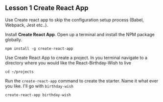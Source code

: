 ## Lesson 1 Create React App

Use Create react app to skip the configuration setup process (Babel, Webpack, Jest etc..). 



Install **Create React App**. Open up a terminal and install the NPM package globally.

```
npm install -g create-react-app
```



Use Create React App to create a project. In you terminal navigate to a directory where you would like the React-Birthday-Wish to live

```
cd ~/projects
```

Run the `create-react-app` command to create the starter. Name it what ever you like. I'll go with `birthday-wish`

```
create-react-app birthday-wish
```

